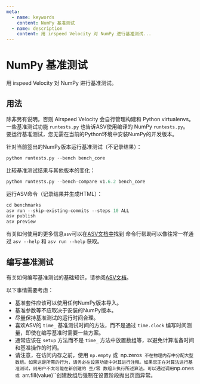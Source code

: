 ```yaml
---
meta:
  - name: keywords
    content: NumPy 基准测试
  - name: description
    content: 用 ​​irspeed Velocity 对 NumPy 进行基准测试...
---
```


# NumPy 基准测试

用 ​​irspeed Velocity 对 NumPy 进行基准测试。

## 用法

除非另有说明，否则 A​​irspeed Velocity 会自行管理构建和 Python virtualenvs。
一些基准测试功能 ``runtests.py`` 也告诉ASV使用编译的 NumPy ``runtests.py``。
要运行基准测试，您无需在当前的Python环境中安装NumPy的开发版本。

针对当前签出的NumPy版本运行基准测试（不记录结果）：

``` python
python runtests.py --bench bench_core
```

比较基准测试结果与其他版本的变化：

``` python
python runtests.py --bench-compare v1.6.2 bench_core
```

运行ASV命令（记录结果并生成HTML）：

``` python
cd benchmarks
asv run --skip-existing-commits --steps 10 ALL
asv publish
asv preview
```

有关如何使用的更多信息``asv``可以在[ASV文档中](https://asv.readthedocs.io/)找到
命令行帮助可以像往常一样通过 ``asv --help`` 和 ``asv run --help`` 获取。

## 编写基准测试

有关如何编写基准测试的基础知识，请参阅[ASV文档](https://asv.readthedocs.io/)。

以下事情需要考虑：

- 基准套件应该可以使用任何NumPy版本导入。
- 基准参数等不应取决于安装的NumPy版本。
- 尽量保持基准测试的运行时间合理。
- 喜欢ASV的 ``time_`` 基准测试时间的方法，而不是通过 ``time.clock`` 编写时间测量，即使在编写基准时需要一些方案。
- 通常应该在 ``setup`` 方法而不是 ``time_`` 方法中放置数组等，以避免计算准备时间和基准操作的时间。
- 请注意，在访问内存之前，使用 ``np.empty`` 或` `np.zeros`` 不在物理内存中分配大型数组。如果这是所需的行为，请务必在设置功能中对其进行注释。如果您正在对算法进行基准测试，则用户不太可能在新创建的 空/零 数组上执行所述算法。可以通过调用``np.ones``或
 ``arr.fill(value)``创建数组后强制在设置阶段抛出页面异常。
